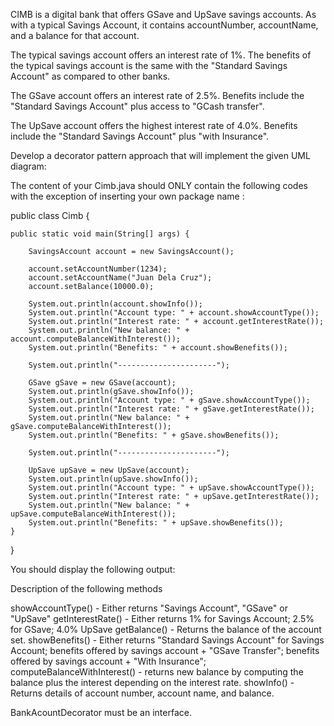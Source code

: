 CIMB is a digital bank that offers GSave and UpSave savings accounts.   As with a typical Savings Account, it contains accountNumber, accountName, and a balance for that account.

The typical savings account offers an interest rate of 1%.
The benefits of the typical savings account is the same with the "Standard Savings Account" as compared to other banks.

The GSave account offers an interest rate of 2.5%.
Benefits include the "Standard Savings Account" plus access to "GCash transfer".

The UpSave account offers the highest interest rate of 4.0%.
Benefits include the "Standard Savings Account" plus "with Insurance".


Develop a decorator pattern approach that will implement the given UML diagram:



The content of your Cimb.java should ONLY contain the following codes with the exception of inserting your own package name :




public class Cimb {

	public static void main(String[] args) {
		
		SavingsAccount account = new SavingsAccount();
		
		account.setAccountNumber(1234);
		account.setAccountName("Juan Dela Cruz");
		account.setBalance(10000.0);
		
		System.out.println(account.showInfo());
		System.out.println("Account type: " + account.showAccountType());
		System.out.println("Interest rate: " + account.getInterestRate());
		System.out.println("New balance: " + account.computeBalanceWithInterest());
		System.out.println("Benefits: " + account.showBenefits());
		
		System.out.println("----------------------");
		
		GSave gSave = new GSave(account);
		System.out.println(gSave.showInfo());
		System.out.println("Account type: " + gSave.showAccountType());
		System.out.println("Interest rate: " + gSave.getInterestRate());
		System.out.println("New balance: " + gSave.computeBalanceWithInterest());
		System.out.println("Benefits: " + gSave.showBenefits());
		
		System.out.println("----------------------");
		
		UpSave upSave = new UpSave(account);
		System.out.println(upSave.showInfo());
		System.out.println("Account type: " + upSave.showAccountType());
		System.out.println("Interest rate: " + upSave.getInterestRate());
		System.out.println("New balance: " + upSave.computeBalanceWithInterest());
		System.out.println("Benefits: " + upSave.showBenefits());
	}
}









You should display the following output:



Description of the following methods

showAccountType() - Either returns "Savings Account", "GSave" or "UpSave"
getInterestRate() - Either returns 1% for Savings Account; 2.5% for GSave; 4.0% UpSave
getBalance() - Returns the balance of the account set.
showBenefits() - Either returns "Standard Savings Account" for Savings Account;
		    benefits offered by savings account + "GSave Transfer";
                            benefits offered by savings account + "With Insurance";
computeBalanceWithInterest() - returns new balance by computing the balance plus the interest depending on the interest rate.
showInfo() - Returns details of account number, account name, and balance.

BankAcountDecorator must be an interface.

